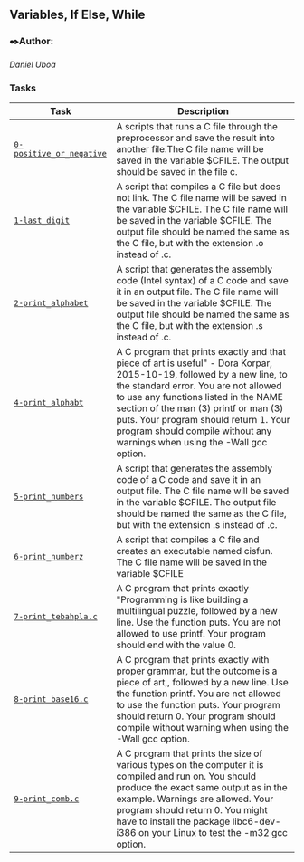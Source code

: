 ## Variables, If Else, While

### ✒️Author:
*Daniel Uboa*

### Tasks
Task                                                              | Description
----------------------------------------------------------------- | ------------- 
[`0-positive_or_negative`](https://github.com/daniuboa/alx-low_level_programming/blob/master/0x01-variables_if_else_while/0-positive_or_negative.c) | A scripts that runs a C file through the preprocessor and save the result into another file.The C file name will be saved in the variable $CFILE. The output should be saved in the file c.
[`1-last_digit`](hhttps://github.com/daniuboa/alx-low_level_programming/blob/master/0x01-variables_if_else_while/1-last_digit.c)    | A script that compiles a C file but does not link. The C file name will be saved in the variable $CFILE. The C file name will be saved in the variable $CFILE. The output file should be named the same as the C file, but with the extension .o instead of .c.
[`2-print_alphabet`](https://github.com/daniuboa/alx-low_level_programming/blob/master/0x01-variables_if_else_while/2-print_alphabet.c) | A script that generates the assembly code (Intel syntax) of a C code and save it in an output file. The C file name will be saved in the variable $CFILE. The output file should be named the same as the C file, but with the extension .s instead of .c.
[`4-print_alphabt`](https://github.com/daniuboa/alx-low_level_programming/blob/master/0x00-hello_world/101-quote.c) | A C program that prints exactly and that piece of art is useful" - Dora Korpar, 2015-10-19, followed by a new line, to the standard error. You are not allowed to use any functions listed in the NAME section of the man (3) printf or man (3) puts. Your program should return 1. Your program should compile without any warnings when using the -Wall gcc option.
[`5-print_numbers`](https://github.com/daniuboa/alx-low_level_programming/blob/master/0x00-hello_world/2-assembler) | A script that generates the assembly code of a C code and save it in an output file. The C file name will be saved in the variable $CFILE. The output file should be named the same as the C file, but with the extension .s instead of .c.
[`6-print_numberz`](https://github.com/daniuboa/alx-low_level_programming/blob/master/0x00-hello_world/3-name) | A script that compiles a C file and creates an executable named cisfun. The C file name will be saved in the variable $CFILE
[`7-print_tebahpla.c`](https://github.com/daniuboa/alx-low_level_programming/blob/master/0x00-hello_world/4-puts.c) | A C program that prints exactly "Programming is like building a multilingual puzzle, followed by a new line. Use the function puts. You are not allowed to use printf. Your program should end with the value 0.
[`8-print_base16.c`](https://github.com/daniuboa/alx-low_level_programming/blob/master/0x00-hello_world/5-printf.c) | A C program that prints exactly with proper grammar, but the outcome is a piece of art,, followed by a new line. Use the function printf. You are not allowed to use the function puts. Your program should return 0. Your program should compile without warning when using the -Wall gcc option.
[`9-print_comb.c`](https://github.com/daniuboa/alx-low_level_programming/blob/master/0x00-hello_world/6-size.c) | A C program that prints the size of various types on the computer it is compiled and run on. You should produce the exact same output as in the example. Warnings are allowed. Your program should return 0. You might have to install the package libc6-dev-i386 on your Linux to test the -m32 gcc option.
